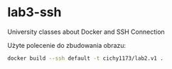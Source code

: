 # lab3-ssh
University classes about Docker and SSH Connection

Użyte polecenie do zbudowania obrazu:

```bash
docker build --ssh default -t cichy1173/lab2.v1 .
```